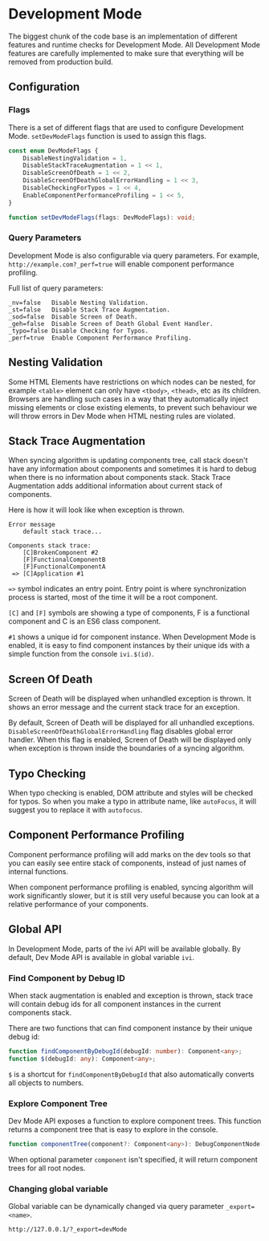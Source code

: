 # Development Mode

The biggest chunk of the code base is an implementation of different features and runtime checks for Development Mode.
All Development Mode features are carefully implemented to make sure that everything will be removed from
production build.

## Configuration

### Flags

There is a set of different flags that are used to configure Development Mode. `setDevModeFlags` function is used to
assign this flags.

```ts
const enum DevModeFlags {
    DisableNestingValidation = 1,
    DisableStackTraceAugmentation = 1 << 1,
    DisableScreenOfDeath = 1 << 2,
    DisableScreenOfDeathGlobalErrorHandling = 1 << 3,
    DisableCheckingForTypos = 1 << 4,
    EnableComponentPerformanceProfiling = 1 << 5,
}

function setDevModeFlags(flags: DevModeFlags): void;
```

### Query Parameters

Development Mode is also configurable via query parameters. For example, `http://example.com?_perf=true` will
enable component performance profiling.

Full list of query parameters:

```
_nv=false   Disable Nesting Validation.
_st=false   Disable Stack Trace Augmentation.
_sod=false  Disable Screen of Death.
_geh=false  Disable Screen of Death Global Event Handler.
_typo=false Disable Checking for Typos.
_perf=true  Enable Component Performance Profiling.
```

## Nesting Validation

Some HTML Elements have restrictions on which nodes can be nested, for example `<table>` element can only have
`<tbody>`, `<thead>`, etc as its children. Browsers are handling such cases in a way that they automatically inject
missing elements or close existing elements, to prevent such behaviour we will throw errors in Dev Mode when
HTML nesting rules are violated.

## Stack Trace Augmentation

When syncing algorithm is updating components tree, call stack doesn't have any information about components and
sometimes it is hard to debug when there is no information about components stack. Stack Trace Augmentation adds
additional information about current stack of components.

Here is how it will look like when exception is thrown.

```
Error message
    default stack trace...

Components stack trace:
    [C]BrokenComponent #2
    [F]FunctionalComponentB
    [F]FunctionalComponentA
 => [C]Application #1
```

`=>` symbol indicates an entry point. Entry point is where synchronization process is started, most of the time it will
be a root component.

`[C]` and `[F]` symbols are showing a type of components, F is a functional component and C is an ES6 class component.

`#1` shows a unique id for component instance. When Development Mode is enabled, it is easy to find component
instances by their unique ids with a simple function from the console `ivi.$(id)`.

## Screen Of Death

Screen of Death will be displayed when unhandled exception is thrown. It shows an error message and the current stack
trace for an exception.

By default, Screen of Death will be displayed for all unhandled exceptions. `DisableScreenOfDeathGlobalErrorHandling`
flag disables global error handler. When this flag is enabled, Screen of Death will be displayed only when exception is
thrown inside the boundaries of a syncing algorithm.

## Typo Checking

When typo checking is enabled, DOM attribute and styles will be checked for typos. So when you make a typo in attribute
name, like `autoFocus`, it will suggest you to replace it with `autofocus`.

## Component Performance Profiling

Component performance profiling will add marks on the dev tools so that you can easily see entire stack of components,
instead of just names of internal functions.

When component performance profiling is enabled, syncing algorithm will work significantly slower, but it is still
very useful because you can look at a relative performance of your components.

## Global API

In Development Mode, parts of the ivi API will be available globally. By default, Dev Mode API is available in global
variable `ivi`.

### Find Component by Debug ID

When stack augmentation is enabled and exception is thrown, stack trace will contain debug ids for all component
instances in the current components stack.

There are two functions that can find component instance by their unique debug id:

```ts
function findComponentByDebugId(debugId: number): Component<any>;
function $(debugId: any): Component<any>;
```

`$` is a shortcut for `findComponentByDebugId` that also automatically converts all objects to numbers.

### Explore Component Tree

Dev Mode API exposes a function to explore component trees. This function returns a component tree that is easy to
explore in the console.

```ts
function componentTree(component?: Component<any>): DebugComponentNode[] | null;
```

When optional parameter `component` isn't specified, it will return component trees for all root nodes.

### Changing global variable

Global variable can be dynamically changed via query parameter `_export=<name>`.

```
http://127.0.0.1/?_export=devMode
```
